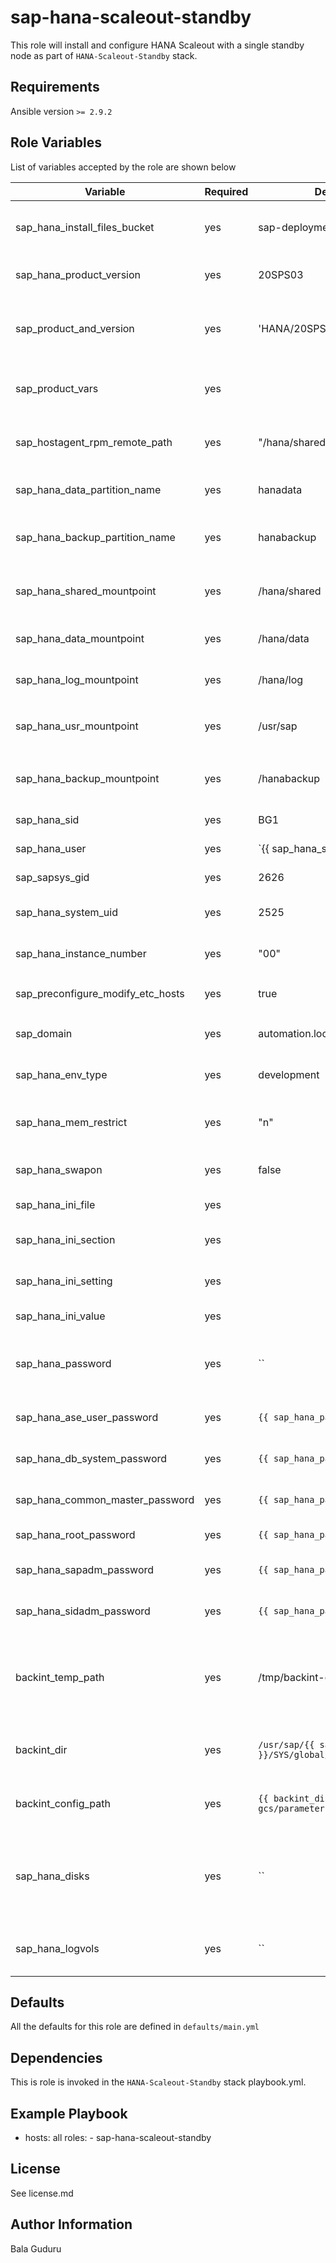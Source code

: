 sap-hana-scaleout-standby
=========================

This role will install and configure HANA Scaleout with a single standby node as part of `HANA-Scaleout-Standby` stack.

Requirements
------------

Ansible version `>= 2.9.2`

Role Variables
--------------

List of variables accepted by the role are shown below

| Variable                          | Required | Default                                                  | Choices      | Comments                                                                   |
|-----------------------------------|----------|----------------------------------------------------------|--------------|----------------------------------------------------------------------------|
| sap_hana_install_files_bucket     | yes      | sap-deployment-media                                     |              | GCS Bucket storing the SAP install files                                   |
| sap_hana_product_version          | yes      | 20SPS03                                                  |              | SAP HANA product version                                                   |
| sap_product_and_version           | yes      | 'HANA/20SPS03'                                           |              | SAP HANA product and version path storing the install files                |
| sap_product_vars                  | yes      |                                                          |              | SAP HANA product install file names                                        |
| sap_hostagent_rpm_remote_path     | yes      | "/hana/shared/software"                                  |              | Remote path for storing the SAP install files                              |
| sap_hana_data_partition_name      | yes      | hanadata                                                 |              | HANA data partition name                                                   |
| sap_hana_backup_partition_name    | yes      | hanabackup                                               |              | HANA backup partition name                                                 |
| sap_hana_shared_mountpoint        | yes      | /hana/shared                                             |              | Mountpoint for HANA shared volume                                          |
| sap_hana_data_mountpoint          | yes      | /hana/data                                               |              | Mountpoint for HANA data volume                                            |
| sap_hana_log_mountpoint           | yes      | /hana/log                                                |              | Mountpoint for HANA log volume                                             |
| sap_hana_usr_mountpoint           | yes      | /usr/sap                                                 |              | Mountpoint for HANA `usr/sap` volume                                       |
| sap_hana_backup_mountpoint        | yes      | /hanabackup                                              |              | Mountpoint for HANA backup volume                                          |
| sap_hana_sid                      | yes      | BG1                                                      |              | HANA system ID                                                             |
| sap_hana_user                     | yes      | `{{ sap_hana_sid | lower }}adm` |                                                                            | HANA sid adm username |
| sap_sapsys_gid                    | yes      | 2626                                                     |              | HANA `sapsys` group ID                                                     |
| sap_hana_system_uid               | yes      | 2525                                                     |              | HANA system user ID                                                        |
| sap_hana_instance_number          | yes      | "00"                                                     |              | HANA instance number                                                       |
| sap_preconfigure_modify_etc_hosts | yes      | true                                                     | true/false   | Enable configuring `/etc/hosts`                                            |
| sap_domain                        | yes      | automation.local                                         |              | HANA domain name                                                           |
| sap_hana_env_type                 | yes      | development                                              |              | HANA environment type                                                      |
| sap_hana_mem_restrict             | yes      | "n"                                                      | yes/no       | Restrict HANA memory usage                                                 |
| sap_hana_swapon                   | yes      | false                                                    |              | Enable swap memory for HANA                                                |
| sap_hana_ini_file                 | yes      |                                                          |              | HANA global ini filename                                                   |
| sap_hana_ini_section              | yes      |                                                          |              | HANA global ini section value                                              |
| sap_hana_ini_setting              | yes      |                                                          |              | HANA global ini setting value                                              |
| sap_hana_ini_value                | yes      |                                                          |              | HANA global ini value                                                      |
| sap_hana_password                 | yes      | ``                                                       |              | Common SAP password to be used for all users                               |
| sap_hana_ase_user_password        | yes      | `{{ sap_hana_password }}`                                |              | HANA ase user password                                                     |
| sap_hana_db_system_password       | yes      | `{{ sap_hana_password }}`                                |              | HANA db system password                                                    |
| sap_hana_common_master_password   | yes      | `{{ sap_hana_password }}`                                |              | HANA master password                                                       |
| sap_hana_root_password            | yes      | `{{ sap_hana_password }}`                                |              | HANA root password                                                         |
| sap_hana_sapadm_password          | yes      | `{{ sap_hana_password }}`                                |              | HANA sap adm user password                                                 |
| sap_hana_sidadm_password          | yes      | `{{ sap_hana_password }}`                                |              | HANA sid adm user password                                                 |
| backint_temp_path                 | yes      | /tmp/backint-gcs-install.sh                              |              | Temporary location on the system to store the backint install files/script |
| backint_dir                       | yes      | `/usr/sap/{{ sap_hana_sid }}/SYS/global/hdb/opt/backint` |              | HANA backint install directory                                             |
| backint_config_path               | yes      | `{{ backint_dir }}/backint-gcs/parameters.txt`           |              | HANA backint configuration file path                                       |
| sap_hana_disks                    | yes      | ``                                                       |              | List of disks to be partioned, formated and mounted for SAP HANA use       |
| sap_hana_logvols                  | yes      | ``                                                       |              | List of logical volumes to create on the system                            |

Defaults
--------

All the defaults for this role are defined in `defaults/main.yml`

Dependencies
------------

This is role is invoked in the `HANA-Scaleout-Standby` stack playbook.yml.

Example Playbook
----------------

  - hosts: all
    roles:
        - sap-hana-scaleout-standby

License
-------

See license.md

Author Information
------------------

Bala Guduru
